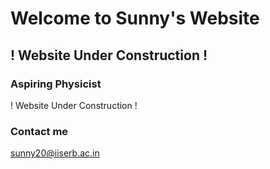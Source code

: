 # Welcome to Sunny's Website

## ! Website Under Construction !


### Aspiring Physicist



! Website Under Construction !

### Contact me
sunny20@iiserb.ac.in
